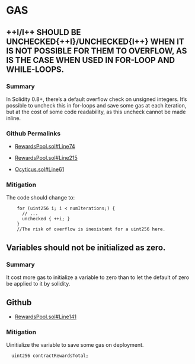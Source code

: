 # GAS
## ++I/I++ SHOULD BE UNCHECKED{++I}/UNCHECKED{I++} WHEN IT IS NOT POSSIBLE FOR THEM TO OVERFLOW, AS IS THE CASE WHEN USED IN FOR-LOOP AND WHILE-LOOPS.
### Summary
In Solidity 0.8+, there’s a default overflow check on unsigned integers. It’s possible to uncheck this in for-loops and save some gas at each iteration, but at the cost of some code readability, as this uncheck cannot be made inline.

### Github Permalinks

* [RewardsPool.sol#Line74](https://github.com/code-423n4/2022-12-gogopool/blob/main/contracts/contract/RewardsPool.sol#L74)

* [RewardsPool.sol#Line215](https://github.com/code-423n4/2022-12-gogopool/blob/main/contracts/contract/RewardsPool.sol#L215)

* [Ocyticus.sol#Line61](https://github.com/code-423n4/2022-12-gogopool/blob/main/contracts/contract/Ocyticus.sol#L61)

### Mitigation
  The code should change to:
```
    for (uint256 i; i < numIterations;) {
      // ...
      unchecked { ++i; }
    }
    //The risk of overflow is inexistent for a uint256 here.
```


## Variables should not be initialized as zero.
### Summary 
It cost more gas to initialize a variable to zero than to let the default of zero be applied to it by solidity.

##  Github
* [RewardsPool.sol#Line141](https://github.com/code-423n4/2022-12-gogopool/blob/main/contracts/contract/RewardsPool.sol#L141)

### Mitigation 
 Uinitialize the variable to save some gas on deployment.

``` 
  uint256 contractRewardsTotal;
```